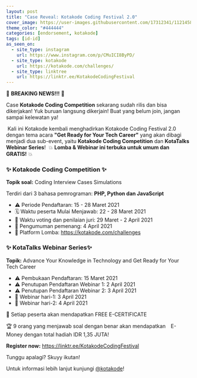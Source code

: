 ```yaml
---
layout: post
title: "Case Reveal: Kotakode Coding Festival 2.0"
cover_image: https://user-images.githubusercontent.com/17312341/112145871-7a584200-8c0d-11eb-8b41-d12cc371989b.png
theme_color: "#444444"
categories: [endorsement, kotakode]
tags: [id-id]
as_seen_on:
  - site_type: instagram
    url: https://www.instagram.com/p/CMuICI8ByPD/
  - site_type: kotakode
    url: https://kotakode.com/challenges/
  - site_type: linktree
    url: https://linktr.ee/KotakodeCodingFestival
---
```

🚨 **BREAKING NEWS!!!** 🚨⁣

Case **Kotakode Coding Competition** sekarang sudah rilis dan bisa dikerjakan! Yuk buruan langsung dikerjain! Buat yang belum join, jangan sampai kelewatan ya!⁣

⁣
Kali ini Kotakode kembali menghadirkan Kotakode Coding Festival 2.0 dengan tema acara **"Get Ready for Your Tech Career"** yang akan dibagi menjadi dua sub-event, yaitu **Kotakode Coding Competition** dan **KotaTalks Webinar Series**!⁣
⁣
💥 **Lomba & Webinar ini terbuka untuk umum dan GRATIS!** 💥⠀

### ✨ Kotakode Coding Competition ✨⠀⁣
**Topik soal:** Coding Interview Cases Simulations

Terdiri dari 3 bahasa pemrograman: **PHP, Python dan JavaScript⁣**
⠀⁣
+ ⚠️ Periode Pendaftaran: 15 - 28 Maret 2021
+ 🗓️ Waktu peserta Mulai Menjawab: 22 - 28 Maret 2021
+ 📝 Waktu voting dan penilaian juri: 29 Maret - 2 April 2021
+ 📣 Pengumuman pemenang: 4 April 2021
+ 📍 Platform Lomba: <https://kotakode.com/challenges⁣>
⠀⁣
### ✨ KotaTalks Webinar Series✨⠀⁣
**Topik:** Advance Your Knowledge in Technology and Get Ready for Your Tech Career⠀⁣
⁣
+ ⚠️ Pembukaan Pendaftaran: 15 Maret 2021⁣
+ ⚠️ Penutupan Pendaftaran Webinar 1: 2 April 2021⁣
+ ⚠️ Penutupan Pendaftaran Webinar 2: 3 April 2021
+ 📌 Webinar hari-1: 3 April 2021
+ 📌 Webinar hari-2: 4 April 2021⠀⁣

📜 Setiap peserta akan mendapatkan FREE E-CERTIFICATE

🏆 9 orang yang menjawab soal dengan benar akan mendapatkan⠀⁣
E-Money dengan total hadiah IDR 1,35 JUTA!⠀⁣

**Register now:** <https://linktr.ee/KotakodeCodingFestival>

Tunggu apalagi? Skuyy ikutan!

Untuk informasi lebih lanjut kunjungi [@kotakode](https://instagram.com/kotakode)!
